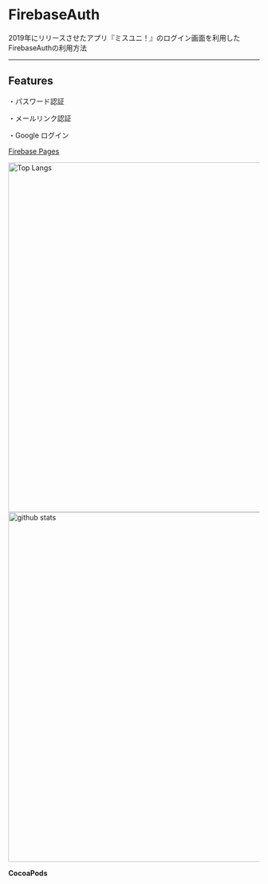 # FirebaseAuth

2019年にリリースさせたアプリ『ミスユニ！』のログイン画面を利用したFirebaseAuthの利用方法



---

## Features

・パスワード認証

・メールリンク認証

・Google ログイン

[Firebase Pages](https://firebase.google.com/docs/auth/ios/password-auth?authuser=0)


<p align="left"> 
  <img alt="Top Langs" height="700px" src="https://user-images.githubusercontent.com/59042491/150689099-3e2bd44e-63ab-4b63-b3f6-005f274df5ba.png" />
  <img alt="github stats" height="700px" src="https://user-images.githubusercontent.com/59042491/150689111-2811f3b4-9ae1-4831-90dd-2cf492fcbfa2.png" />
</p>


**CocoaPods**
